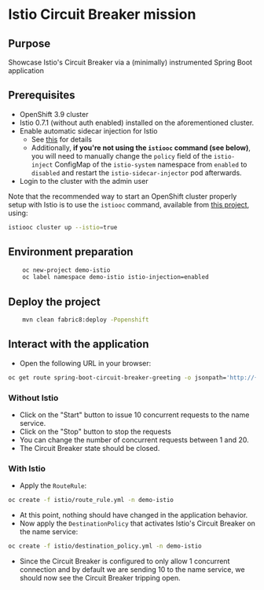 # Istio Circuit Breaker mission

## Purpose 

Showcase Istio's Circuit Breaker via a (minimally) instrumented Spring Boot application

## Prerequisites

- OpenShift 3.9 cluster
- Istio 0.7.1 (without auth enabled) installed on the aforementioned cluster.
- Enable automatic sidecar injection for Istio
  * See [this](https://istio.io/docs/setup/kubernetes/sidecar-injection.html) for details
  * Additionally, **if you're not using the `istiooc` command (see below)**, you will need to manually change the `policy` field
  of the `istio-inject` ConfigMap of the `istio-system` namespace from `enabled` to `disabled` and restart the 
  `istio-sidecar-injector` pod afterwards.
- Login to the cluster with the admin user

Note that the recommended way to start an OpenShift cluster properly setup with Istio is to use the `istiooc` command, 
available from [this project](https://github.com/openshift-istio/origin/releases/), using:

```bash
istiooc cluster up --istio=true
```

## Environment preparation

```bash
    oc new-project demo-istio
    oc label namespace demo-istio istio-injection=enabled
```

## Deploy the project

```bash
    mvn clean fabric8:deploy -Popenshift
```

## Interact with the application

* Open the following URL in your browser: 
```bash
oc get route spring-boot-circuit-breaker-greeting -o jsonpath='http://{.spec.host}{"\n"}'
```

### Without Istio

* Click on the "Start" button to issue 10 concurrent requests to the name service.
* Click on the "Stop" button to stop the requests
* You can change the number of concurrent requests between 1 and 20.
* The Circuit Breaker state should be closed.

### With Istio 

* Apply the `RouteRule`:
```bash
oc create -f istio/route_rule.yml -n demo-istio
```
* At this point, nothing should have changed in the application behavior.
* Now apply the `DestinationPolicy` that activates Istio's Circuit Breaker on the name service:
```bash
oc create -f istio/destination_policy.yml -n demo-istio
```
* Since the Circuit Breaker is configured to only allow 1 concurrent connection and by default we are sending 10 to the name 
service, we should now see the Circuit Breaker tripping open.